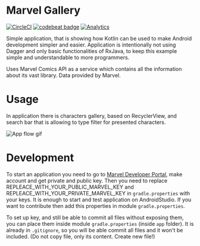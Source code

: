 # Marvel Gallery

[![CircleCI](https://circleci.com/gh/MarcinMoskala/MarvelGallery.svg?style=svg)](https://circleci.com/gh/MarcinMoskala/MarvelGallery)
[![codebeat badge](https://codebeat.co/badges/7c7f9612-d562-43df-a676-70969e52bbd7)](https://codebeat.co/projects/github-com-marcinmoskala-marvelgallery-master)
[![Analytics](https://ga-beacon.appspot.com/UA-92159206-7/main-page?pixel)](https://github.com/MarcinMoskala/MarvelGallery)

Simple application, that is showing how Kotlin can be used to make Android development simpler and easier.
Application is intentionally not using Dagger and only basic functionalities of RxJava, to keep this example simple and understandable to more programmers.

Uses Marvel Comics API as a service which contains all the information about its vast library. Data provided by Marvel.

# Usage

In application there is characters gallery, based on RecyclerView, and search bar that is allowing to type filter for presented characters.

![App flow gif](files/flow.gif)

# Development

To start an application you need to go to [Marvel Developer Portal](https://developer.marvel.com/), make account and get private and public key. Then you need to replace REPLEACE_WITH_YOUR_PUBLIC_MARVEL_KEY and REPLEACE_WITH_YOUR_PRIVATE_MARVEL_KEY in `gradle.properties` with your keys. It is enough to start and test application on AndroidStudio. If you want to contribute then add this properties in module `gradle.properties`.

To set up key, and still be able to commit all files without exposing them, you can place them inside module `gradle.properties` (inside `app` folder). It is already in `.gitignore`, so you will be able commit all files and it won't be included. (Do not copy file, only its content. Create new file!)
